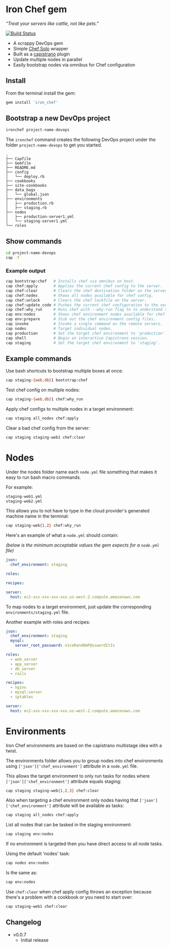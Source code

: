 # Iron Chef gem

*"Treat your servers like cattle, not like pets."*

[![Build Status](https://www.travis-ci.org/scottvrosenthal/iron_chef.png?branch=master)](https://www.travis-ci.org/scottvrosenthal/iron_chef)

  - A scrappy DevOps gem
  - Simple [Chef Solo](http://docs.opscode.com/chef_solo.html) wrapper
  - Built as a [capistrano](https://github.com/capistrano/capistrano) plugin
  - Update multiple nodes in parallel
  - Easily bootstrap nodes via omnibus for Chef configuration

## Install

From the terminal install the gem:

```sh
gem install 'iron_chef'
```

## Bootstrap a new DevOps project

```sh
ironchef project-name-devops
```

The `ironchef` command creates the following DevOps project under the folder `project-name-devops` to get you started.

```ascii
.
├── Capfile
├── Gemfile
├── README.md
├── config
│   └── deploy.rb
├── cookbooks
├── site-cookbooks
├── data_bags
│   └── global.json
├── environments
│   ├── production.rb
│   ├── staging.rb
├── nodes
│   ├── production-server1.yml
│   └── staging-server1.yml
└── roles
```

## Show commands

```sh
cd project-name-devops
cap -T
```

### Example output

```sh
cap bootstrap:chef   # Installs chef via omnibus on host.
cap chef:apply       # Applies the current chef config to the server.
cap chef:clear       # Clears the chef destination folder on the server.
cap chef:nodes       # Shows all nodes available for chef config.
cap chef:unlock      # Clears the chef lockfile on the server.
cap chef:update_code # Pushes the current chef configuration to the server.
cap chef:why_run     # Runs chef with --why-run flag to to understand the decisions it makes.
cap env:nodes        # Shows chef environment nodes available for chef apply config.
cap env:prepare      # Stub out the chef environment config files.
cap invoke           # Invoke a single command on the remote servers.
cap nodes            # Target individual nodes.
cap production       # Set the target chef environment to 'production'.
cap shell            # Begin an interactive Capistrano session.
cap staging          # Set the target chef environment to 'staging'.
```

## Example commands

Use bash shortcuts to bootstrap multiple boxes at once:

```sh
cap staging-{web,db}1 bootstrap:chef
```

Test chef config on multiple nodes:

```sh
cap staging-{web,db}1 chef:why_run
```

Apply chef configs to multiple nodes in a target environment:

```sh
cap staging all_nodes chef:apply
```

Clear a bad chef config from the server:

```sh
cap staging staging-web1 chef:clear
```

# Nodes

Under the nodes folder name each `node.yml` file something that makes it easy to run bash macro commands.

For example:

```sh
staging-web1.yml
staging-web2.yml
```

This allows you to not have to type in the cloud provider's generated machine name in the terminal:

```sh
cap staging-web{1,2} chef:why_run
```

Here's an example of what a `node.yml` should contain:

*(below is the minimum acceptable values the gem expects for a `node.yml` file)*

```yml
json:
  chef_environment: staging

roles:

recipes:

server:
  host: ec2-xxx-xxx-xxx-xxx.us-west-2.compute.amazonaws.com
```

To map nodes to a target environment, just update the corresponding `environments/staging.yml` file.

Another example with roles and recipes:

```yml
json:
  chef_environment: staging
  mysql:
    server_root_password: n1ceRand0mP@sswordItIs

roles:
  - web_server
  - app_server
  - db_server
  - rails

recipes:
  - nginx
  - mysql:server
  - iptables

server:
  host: ec2-xxx-xxx-xxx-xxx.us-west-2.compute.amazonaws.com
```

# Environments

Iron Chef environments are based on the capistrano multistage idea with a twist.

The environments folder allows you to group nodes into chef environments using `['json']['chef_environment']` attribute in a `node.yml` file.

This allows the target environment to only run tasks for nodes where `['json']['chef_environment']` attribute equals staging:

```sh
cap staging staging-web{1,2,3} chef:clear
```

Also when targeting a chef environment only nodes having that `['json']['chef_environment']` attribute will be available as tasks:

```sh
cap staging all_nodes chef:apply
```

List all nodes that can be tasked in the staging environment:

```sh
cap staging env:nodes
```

If no environment is targeted then you have direct access to all node tasks.

Using the default 'nodes' task:

```sh
cap nodes env:nodes
```

Is the same as:

```sh
cap env:nodes
```

Use `chef:clear` when chef apply config throws an exception because there's a problem with a cookbook or you need to start over:

```sh
cap staging-web1 chef:clear
```

## Changelog
  - v0.0.7
    * Initial release